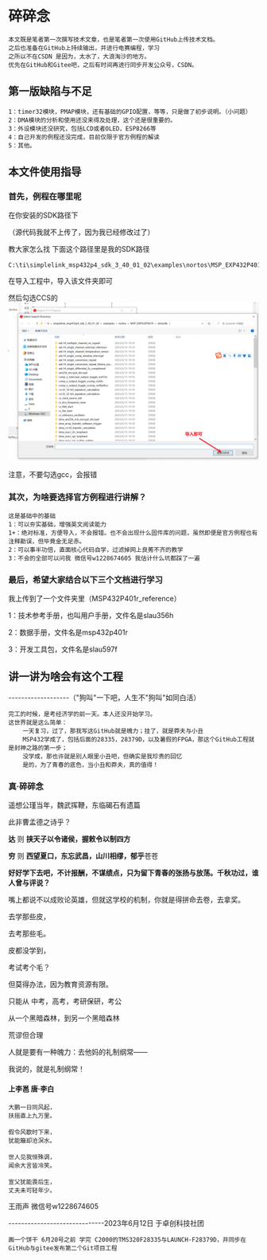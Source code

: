 
# 碎碎念

    本文既是笔者第一次撰写技术文章，也是笔者第一次使用GitHub上传技术文档。
    之后也准备在GitHub上持续输出，并进行电赛编程，学习
    之所以不在CSDN 是因为，太水了，大浪淘沙的地方。
    优先在GitHub和Gitee吧，之后有时间再进行同步开发公众号，CSDN。

## 第一版缺陷与不足

    1：timer32模块，PMAP模块，还有基础的GPIO配置，等等，只是做了初步说明。（小问题）
    2：DMA模块的分析和使用还没来得及处理，这个还是很重要的。
    3：外设模块还没研究，包括LCD或者OLED，ESP8266等
    4：自己开发的例程还没完成，目前仅限于官方例程的解读
    5：其他。
## 本文件使用指导
### 首先，例程在哪里呢

在你安装的SDK路径下

（源代码我就不上传了，因为我已经修改过了）

教大家怎么找 下面这个路径里是我的SDK路径

    C:\ti\simplelink_msp432p4_sdk_3_40_01_02\examples\nortos\MSP_EXP432P401R\driverlib
在导入工程中，导入该文件夹即可


然后勾选CCS的
![](./05-ADC精析（手把手，全文代码讲解）/基础配置讲解与例程学习指导/1.png)

注意，不要勾选gcc，会报错

### 其次，为啥要选择官方例程进行讲解？

    这是基础中的基础
    1：可以夯实基础，增强英文阅读能力
    1+：绝对标准，方便导入，不会报错。也不会出现什么固件库的问题，虽然即便是官方例程也有注释勘误，但毕竟金无足赤。
    2：可以事半功倍，直面核心代码自学，过滤掉网上良莠不齐的教学
    3：不会的全部可以问我 微信号w1228674605 我估计什么坑都踩了一遍 

### 最后，希望大家结合以下三个文档进行学习

我上传到了一个文件夹里（MSP432P401r_reference）

1：技术参考手册，也叫用户手册，文件名是slau356h

2：数据手册，文件名是msp432p401r

3：开发工具包，文件名是slau597f


## 讲一讲为啥会有这个工程
-------------------（"狗叫"一下吧，人生不"狗叫"如同白活）

    完工的时候，是考经济学的前一天。本人还没开始学习。
    这世界就是这么简单：
        一天复习，过了，那我写这GitHub就是魄力；挂了，就是莽夫与小丑
        MSP432学成了，包括后面的28335，28379D，以及暑假的FPGA，那这个GitHub工程就是封神之路的第一步；
        没学成，那也许就是别人眼里小丑吧，但确实是我珍贵的回忆
        是的，为了青春的底色，当小丑和莽夫，真的值得！
### 真·碎碎念

遥想公瑾当年，魏武挥鞭，东临碣石有遗篇

此非曹孟德之诗乎？

**达** 则 **挟天子以令诸侯，握敕令以制四方**

**穷** 则 **西望夏口，东忘武昌，山川相缪，郁乎**苍苍

**好好学下去吧，不计报酬，不谋绩点，只为留下青春的张扬与放荡。千秋功过，谁人曾与评说？**

嘴上都说不以成败论英雄，但就这学校的机制，你就是得拼命去卷，去拿奖。

去学那些皮，

去考那些毛。

皮都没学到，

考试考个毛？

但莫得办法，因为教育资源有限。

只能从 中考，高考，考研保研，考公

从一个黑暗森林，到另一个黑暗森林

荒谬但合理

人就是要有一种魄力：去他妈的礼制纲常——

我说的，就是礼制纲常！

#### 上李邕        唐·李白

    大鹏一日同风起，
    扶摇直上九万里。

    假令风歇时下来，
    犹能簸却沧溟水。

    世人见我恒殊调，
    闻余大言皆冷笑。

    宣父犹能畏后生，
    丈夫未可轻年少。


王雨声 微信号w1228674605  

------------------------------2023年6月12日  于卓创科技社团



    画一个饼干 6月20号之前 学完 C2000的TMS320F28335与LAUNCH-F28379D，并同步在GitHub与gitee发布第二个Git项目工程